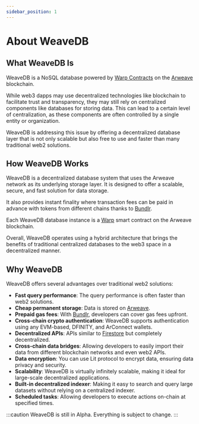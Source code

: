 ```yaml
---
sidebar_position: 1
---
```


# About WeaveDB

## What WeaveDB Is

WeaveDB is a NoSQL database powered by [Warp Contracts](https://warp.cc/) on the [Arweave](https://www.arweave.org/) blockchain.

While web3 dapps may use decentralized technologies like blockchain to facilitate trust and transparency, they may still rely on centralized components like databases for storing data. This can lead to a certain level of centralization, as these components are often controlled by a single entity or organization.

WeaveDB is addressing this issue by offering a decentralized database layer that is not only scalable but also free to use and faster than many traditional web2 solutions.

## How WeaveDB Works

WeaveDB is a decentralized database system that uses the Arweave network as its underlying storage layer. It is designed to offer a scalable, secure, and fast solution for data storage.

It also provides instant finality where transaction fees can be paid in advance with tokens from different chains thanks to [Bundlr](https://bundlr.network/).

Each WeaveDB database instance is a [Warp](https://warp.cc/) smart contract on the Arweave blockchain.

Overall, WeaveDB operates using a hybrid architecture that brings the benefits of traditional centralized databases to the web3 space in a decentralized manner.

## Why WeaveDB

WeaveDB offers several advantages over traditional web2 solutions:

- **Fast query performance**: The query performance is often faster than web2 solutions.
- **Cheap permanent storage**: Data is stored on [Arweave](https://arweave.org).
- **Prepaid gas fees**: With [Bundlr](https://bundlr.network/), developers can cover gas fees upfront.
- **Cross-chain crypto authentication**: WeaveDB supports authentication using any EVM-based, DFINITY, and ArConnect wallets.
- **Decentralized APIs**: APIs similar to [Firestore](https://firebase.google.com/docs/firestore) but completely decentralized.
- **Cross-chain data bridges**: Allowing developers to easily import their data from different blockchain networks and even web2 APIs.
- **Data encryption**: You can use Lit protocol to encrypt data, ensuring data privacy and security.
- **Scalability**: WeaveDB is virtually infinitely scalable, making it ideal for large-scale decentralized applications.
- **Built-in decentralized indexer**: Making it easy to search and query large datasets without relying on a centralized indexer.
- **Scheduled tasks**: Allowing developers to execute actions on-chain at specified times.

:::caution
WeaveDB is still in Alpha. Everything is subject to change.
:::
